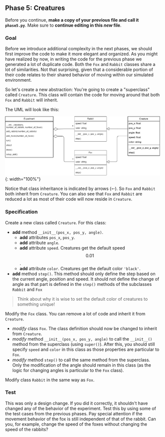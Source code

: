 ## Phase 5: Creatures

Before you continue, **make a copy of your previous file and call it `phase5.py`**. Make sure to **continue editing in this _new_ file**.

### Goal
Before we introduce additional complexity in the next phases, we should first improve the code to make it more elegant and organized. As you might have realized by now, in writing the code for the previous phase we generated a lot of duplicate code. Both the `Fox` and `Rabbit` classes share a lot of similarities. Not that surprising, given that a considerable portion of their code relates to their shared behavior of moving within our simulated environment.

So let's create a new abstraction: You're going to create a "superclass" called `Creature`. This class will contain the code for moving around that both `Fox` and `Rabbit` will inherit.

The UML will look like this:

![](oo-phase5.png){: width="100%"}

Notice that class inheritance is indicated by arrows (⇽). So `Fox` and `Rabbit` both inherit from `Creature`. You can also see that `Fox` and `Rabbit` are reduced a lot as most of their code will now reside in `Creature`.

### Specification

Create a new class called `Creature`. For this class:

* **add** method `__init__(pos_x, pos_y, angle)`.
  * **add** attributes `pos_x`, `pos_y`.
  * **add** attribute `angle`.
  * **add** attribute `speed`. Creatures get the default speed $$0.01$$.
  * **add** attribute `color`. Creatures get the default color `'black'`.
* **add** method `step()`. This method should only define the step based on the current angle, position and speed. It should not define the change of angle as that part is defined in the `step()` methods of the subclasses `Rabbit` and `Fox`

> Think about why it is wise to set the default color of creatures to something unique!

Modify the `Fox` class. You can remove a lot of code and inherit it from `Creature`.

* *modify* class `Fox`. The class definition should now be changed to inherit from `Creature`.
* *modify* method `__init__(pos_x, pos_y, angle)` to call the `__init__()` method from the superclass (using `super()`). After this, you should still specify `speed` and `color` in this class as those properties are particular to `Fox`.
* *modify* method `step()` to call the same method from the superclass. Only the modification of the angle should remain in this class (as the logic for changing angles is particular to the `Fox` class).

Modify class `Rabbit` in the same way as `Fox`.

### Test

This was only a design change. If you did it correctly, it shouldn't have changed any of the behavior of the experiment. Test this by using some of the test cases from the previous phases. Pay special attention if the movement behavior of the fox is still independent of that of the rabbit. Can you, for example, change the speed of the foxes without changing the speed of the rabbits?
